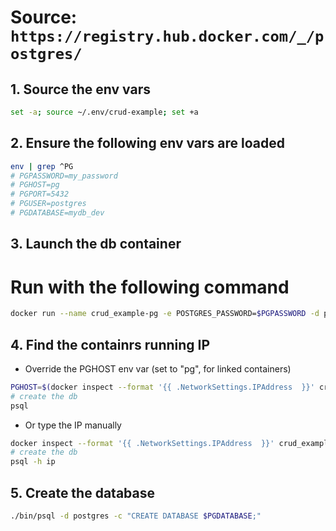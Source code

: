 # Source: `https://registry.hub.docker.com/_/postgres/`

## 1. Source the env vars
```bash
set -a; source ~/.env/crud-example; set +a
```

## 2. Ensure the following env vars are loaded
```bash
env | grep ^PG
# PGPASSWORD=my_password
# PGHOST=pg
# PGPORT=5432
# PGUSER=postgres
# PGDATABASE=mydb_dev
```

## 3. Launch the db container
# Run with the following command
```bash
docker run --name crud_example-pg -e POSTGRES_PASSWORD=$PGPASSWORD -d postgres
```

## 4. Find the containrs running IP
 - Override the PGHOST env var (set to "pg", for linked containers)

 ```bash
 PGHOST=$(docker inspect --format '{{ .NetworkSettings.IPAddress  }}' crud_example-pg)
 # create the db
 psql
 ```
 - Or type the IP manually

 ```bash
 docker inspect --format '{{ .NetworkSettings.IPAddress  }}' crud_example-pg
 # create the db
 psql -h ip
 ```

## 5. Create the database
```bash
./bin/psql -d postgres -c "CREATE DATABASE $PGDATABASE;"
```
